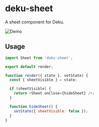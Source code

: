 
# deku-sheet

A sheet component for Deku.

![Demo](https://cldup.com/cWxKH3hr9Y.png)

## Usage

```js
import Sheet from 'deku-sheet';

export default render;

function render({ state }, setState) {
  const { sheetVisible } = state;

  if (sheetVisible) {
    return <Sheet onClose={hideSheet} />;
  }

  function hideSheet() {
    setState({ sheetVisible: false });
  }
}
```
